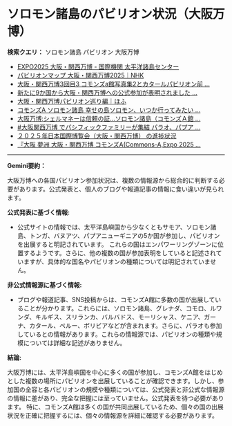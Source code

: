 # ソロモン諸島のパビリオン状況（大阪万博）

**検索クエリ：** ソロモン諸島 パビリオン 大阪万博

- [EXPO2025 大阪・関西万博 - 国際機関 太平洋諸島センター](https://pic.or.jp/featured_word/10255/)
- [パビリオンマップ 大阪・関西万博2025｜NHK](https://www3.nhk.or.jp/news/special/osaka_expo/pavilion/)
- [大阪・関西万博3回目3 コモンズa館写真集2とカタールパビリオン前 ...](https://ameblo.jp/bomuu/entry-12895014892.html)
- [新たに9か国から大阪・関西万博への公式参加が表明されました ...](https://www.expo2025.or.jp/news/news-20220531-01/)
- [大阪・関西万博パビリオン巡り編｜ほふ](https://note.com/matugeya/n/nedf39f8182d6)
- [コモンズA ソロモン諸島 幸せの島ソロモン、いつか行ってみたい ...](https://www.instagram.com/p/DKS8WWSTS0j/)
- [大阪万博:シェルマネーは信頼の証…ソロモン諸島（コモンズＡ館 ...](https://www.yomiuri.co.jp/expo2025/now/20250523-OYO1T50009/)
- [#大阪関西万博 でパシフィックファミリーが集結 パラオ、パプア ...](https://www.instagram.com/p/DLBl9BHzbct/)
- [２０２５年日本国際博覧会（大阪・関西万博） の進捗状況](https://www.cas.go.jp/jp/seisaku/expo_suisin_honbu/kankei_renraku/dai5/siryou1.pdf)
- [『大阪 夢洲 大阪・関西万博 コモンズA(Commons-A,Expo 2025 ...](https://4travel.jp/travelogue/11979428)


---

**Gemini要約：**

大阪万博への各国パビリオン参加状況は、複数の情報源から総合的に判断する必要があります。公式発表と、個人のブログや報道記事の情報に食い違いが見られます。

**公式発表に基づく情報:**

* 公式サイトの情報では、太平洋島嶼国から少なくともサモア、ソロモン諸島、トンガ、バヌアツ、パプアニューギニアの5か国が参加し、パビリオンを出展すると明記されています。  これらの国はエンパワーリングゾーンに位置するようです。さらに、他の複数の国が参加表明をしていると記述されていますが、具体的な国名やパビリオンの種類については明記されていません。

**非公式情報源に基づく情報:**

* ブログや報道記事、SNS投稿からは、コモンズA館に多数の国が出展していることが分かります。これらには、ソロモン諸島、グレナダ、コモロ、ルワンダ、キルギス、スリランカ、バルバドス、モーリシャス、ケニア、ガーナ、カタール、ペルー、ボリビアなどが含まれます。さらに、パラオも参加しているとの情報があります。これらの情報源では、パビリオンの種類や規模については詳細な記述がありません。


**結論:**

大阪万博には、太平洋島嶼国を中心に多くの国が参加し、コモンズA館をはじめとした複数の場所にパビリオンを出展していることが確認できます。しかし、参加国の全容と各パビリオンの規模や種類については、公式発表と非公式な情報源の情報に差があり、完全な把握には至っていません。公式発表を待つ必要があります。  特に、コモンズA館は多くの国が共同出展しているため、個々の国の出展状況を正確に把握するには、個々の情報源を詳細に確認する必要があります。

